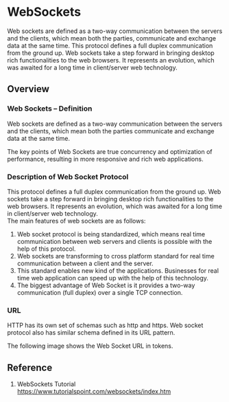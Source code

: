 # WebSockets

Web sockets are defined as a two-way communication between the servers and the clients, which mean both the parties, communicate and exchange data at the same time. This protocol defines a full duplex communication from the ground up. Web sockets take a step forward in bringing desktop rich functionalities to the web browsers. It represents an evolution, which was awaited for a long time in client/server web technology.

## Overview

### Web Sockets – Definition
Web sockets are defined as a two-way communication between the servers and the clients, which mean both the parties communicate and exchange data at the same time.  

The key points of Web Sockets are true concurrency and optimization of performance, resulting in more responsive and rich web applications.  

### Description of Web Socket Protocol
This protocol defines a full duplex communication from the ground up. Web sockets take a step forward in bringing desktop rich functionalities to the web browsers. It represents an evolution, which was awaited for a long time in client/server web technology.  
The main features of web sockets are as follows:  
1. Web socket protocol is being standardized, which means real time communication between web servers and clients is possible with the help of this protocol.  
2. Web sockets are transforming to cross platform standard for real time communication between a client and the server.  
3. This standard enables new kind of the applications. Businesses for real time web application can speed up with the help of this technology.  
4. The biggest advantage of Web Socket is it provides a two-way communication (full duplex) over a single TCP connection.  

### URL
HTTP has its own set of schemas such as http and https. Web socket protocol also has similar schema defined in its URL pattern.

The following image shows the Web Socket URL in tokens.   
[](https://www.tutorialspoint.com/websockets/images/protocol.jpg)









## Reference
1. WebSockets Tutorial https://www.tutorialspoint.com/websockets/index.htm

